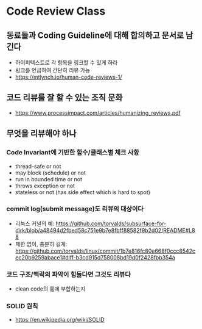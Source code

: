 # Code Review Class

## 동료들과 Coding Guideline에 대해 합의하고 문서로 남긴다
* 하이퍼텍스트로 각 항목을 링크할 수 있게 하라
* 링크를 언급하여 간단히 리뷰 가능
* https://mtlynch.io/human-code-reviews-1/

## 코드 리뷰를 잘 할 수 있는 조직 문화
* https://www.processimpact.com/articles/humanizing_reviews.pdf

## 무엇을 리뷰해야 하나
### Code Invariant에 기반한 함수/클래스별 체크 사항
* thread-safe or not
* may block (schedule) or not
* run in bounded time or not
* throws exception or not
* stateless or not (has side effect which is hard to spot)

### commit log(submit message)도 리뷰의 대상이다
* 리눅스 커널의 예: https://github.com/torvalds/subsurface-for-dirk/blob/a48494d2fbed58c751e9b7e8fbff88582f9b2d02/README#L88
* 제한 없이, 충분히 길게: https://github.com/torvalds/linux/commit/1b7e816fc80e668f0ccc8542cec20b9259abace1#diff-b3cd915d758008bd19d0f2428fbb354a


### 코드 구조/맥락의 파악이 힘들다면 그것도 리뷰다
* clean code의 룰에 부합하는지

### SOLID 원칙
* https://en.wikipedia.org/wiki/SOLID
